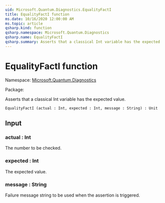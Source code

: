 ```yaml
---
uid: Microsoft.Quantum.Diagnostics.EqualityFactI
title: EqualityFactI function
ms.date: 10/16/2020 12:00:00 AM
ms.topic: article
qsharp.kind: function
qsharp.namespace: Microsoft.Quantum.Diagnostics
qsharp.name: EqualityFactI
qsharp.summary: Asserts that a classical Int variable has the expected value.
---
```


# EqualityFactI function

Namespace: [Microsoft.Quantum.Diagnostics](xref:Microsoft.Quantum.Diagnostics)

Package: [](https://nuget.org/packages/)


Asserts that a classical Int variable has the expected value.

```Q#
EqualityFactI (actual : Int, expected : Int, message : String) : Unit
```


## Input

### actual : Int

The number to be checked.


### expected : Int

The expected value.


### message : String

Failure message string to be used when the assertion is triggered.

